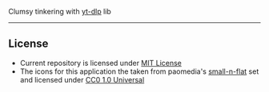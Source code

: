 Clumsy tinkering with [yt-dlp](https://github.com/yt-dlp/yt-dlp) lib

--- 

## License

- Current repository is licensed under [MIT License](https://github.com/sentenzo/try-yt-dlp/blob/master/LICENSE)
- The icons for this application the taken from paomedia's [small-n-flat](https://github.com/paomedia/small-n-flat) set and licensed under [CC0 1.0 Universal](https://github.com/paomedia/small-n-flat/blob/master/LICENSE)